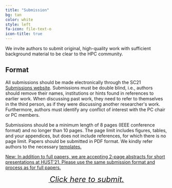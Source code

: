 ```yaml
---
title: "Submission"
bg: tan
color: white
style: left
fa-icon: file-text-o
icon-title: true
---
```


We invite authors to submit original, high-quality work with
sufficient background material to be clear to the HPC
community.

## Format

All submissions should be made electronically through the SC21 <a
href="https://submissions.supercomputing.org">Submissions
website</a>.  Submissions must be double blind, i.e., authors should
remove their names, institutions or hints found in references to
earlier work. When discussing past work, they need to refer to
themselves in the third person, as if they were discussing another
researcher's work. Furthermore, authors must identify any conflict of
interest with the PC chair or PC members.

Submissions should be a minimum length of 8 pages (IEEE conference format) 
and no longer than 10 pages. The page limit includes figures, tables, and your 
appendices, but does not include references, for which there is no page limit. 
Papers should be submitted in PDF format. We kindly refer authors to the 
necessary <a href="https://www.ieee.org/conferences/publishing/templates.html">templates. 
  
New: In addition to full papers, we are accepting 2-page abstracts for short presentations 
at HUST’21. Please use the same submission format and process as for full papers.

<div style="text-align:center;">
  <p>
    <span style="font-size:20px;">
      <a href="https://submissions.supercomputing.org">
        <i class="fa fa-sign-in">&nbsp;<font size="5">Click here to submit.</font></i>
      </a>
    </span>
  </p>
</div>
